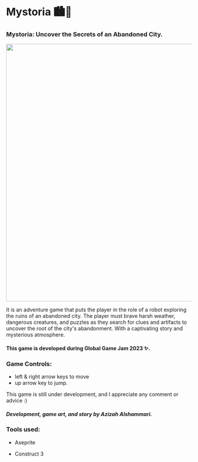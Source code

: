# Mystoria 🏙🤖

### Mystoria: Uncover the Secrets of an Abandoned City.

<img src="https://user-images.githubusercontent.com/44159263/216769600-093b3dda-40a2-4af7-ba83-81ab447b1f38.png" width=700 />

It is an adventure game that puts the player in the role of a robot exploring the ruins of an abandoned city. The player must brave harsh weather, dangerous creatures, and puzzles as they search for clues and artifacts to uncover the root of the city's abandonment. With a captivating story and mysterious atmosphere.

#### This game is developed during Global Game Jam 2023 ✨.

### Game Controls:
* left & right arrow keys to move
* up arrow key to jump.



This game is still under development, and I appreciate any comment or advice :)

##### Development, game art, and story by Azizah Alshammari.
### Tools used: 
* Aseprite

* Construct 3
